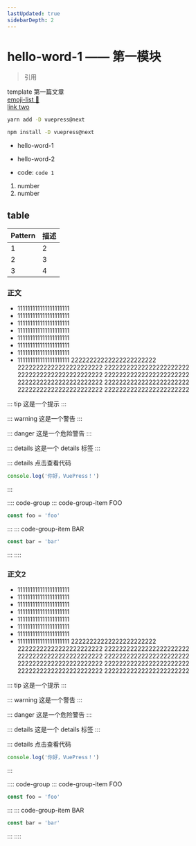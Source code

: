```yaml
---
lastUpdated: true
sidebarDepth: 2
---
```

# hello-word-1 —— 第一模块

> 引用

template 第一篇文章 <br>
[emoji-list :tada:](https://gist.github.com/rxaviers/7360908) <br>
[link two](../helloword/README.md)

<CodeGroup>
  <CodeGroupItem title="YARN" active>

```bash
yarn add -D vuepress@next
```

  </CodeGroupItem>

  <CodeGroupItem title="NPM">

```bash
npm install -D vuepress@next
```

  </CodeGroupItem>
</CodeGroup>

-  hello-word-1
-  hello-word-2

- code: `code 1`

1. number
2. number

## table
 | Pattern   | 描述         |
  | --------- | ---------- |
  | 1   | 2                |
  | 2   | 3                  |
  | 3   | 4 |


### 正文
- 111111111111111111111
- 111111111111111111111
- 111111111111111111111
- 111111111111111111111
- 111111111111111111111
- 111111111111111111111
- 111111111111111111111
- 111111111111111111111
22222222222222222222222
22222222222222222222222
22222222222222222222222
22222222222222222222222
22222222222222222222222
22222222222222222222222
22222222222222222222222
22222222222222222222222
22222222222222222222222

::: tip
这是一个提示
:::

::: warning
这是一个警告
:::

::: danger
这是一个危险警告
:::

::: details
这是一个 details 标签
:::

::: details 点击查看代码
```js
console.log('你好，VuePress！')
```
:::


:::: code-group
::: code-group-item FOO
```js
const foo = 'foo'
```
:::
::: code-group-item BAR
```js
const bar = 'bar'
```
:::
::::

### 正文2
- 111111111111111111111
- 111111111111111111111
- 111111111111111111111
- 111111111111111111111
- 111111111111111111111
- 111111111111111111111
- 111111111111111111111
- 111111111111111111111
22222222222222222222222
22222222222222222222222
22222222222222222222222
22222222222222222222222
22222222222222222222222
22222222222222222222222
22222222222222222222222
22222222222222222222222
22222222222222222222222

::: tip
这是一个提示
:::

::: warning
这是一个警告
:::

::: danger
这是一个危险警告
:::

::: details
这是一个 details 标签
:::

::: details 点击查看代码
```js
console.log('你好，VuePress！')
```
:::


:::: code-group
::: code-group-item FOO
```js
const foo = 'foo'
```
:::
::: code-group-item BAR
```js
const bar = 'bar'
```
:::
::::

